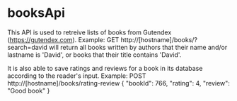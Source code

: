 # booksApi

This API is used to retreive lists of books from Gutendex (https://gutendex.com). 
Example:
GET http://[hostname]/books/?search=david
will return all books written by authors that their name and/or lastname is 'David', or books that their title contains 'David'.

It is also able to save ratings and reviews for a book in its database according to the reader's input.
Example:
POST http://[hostname]/books/rating-review
{
    "bookId": 766,
    "rating": 4,
    "review": "Good book"
}
